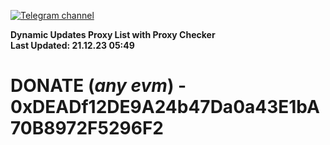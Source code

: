 [![Telegram channel](https://img.shields.io/endpoint?url=https://runkit.io/damiankrawczyk/telegram-badge/branches/master?url=https://t.me/n4z4v0d)](https://t.me/n4z4v0d) 

**Dynamic Updates Proxy List with Proxy Checker**  
**Last Updated: 21.12.23 05:49**

# DONATE (_any evm_) - 0xDEADf12DE9A24b47Da0a43E1bA70B8972F5296F2
